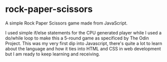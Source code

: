 # rock-paper-scissors

A simple Rock Paper Scissors game made from JavaScript.

I used simple if/else statements for the CPU generated player while I used a do/while loop to make this a 5-round game as specificed by The Odin Project.
This was my very first dip into Javascript, there's quite a lot to learn about the language and how it ties into HTML and CSS in web development but I am ready to keep learning and receiving.
